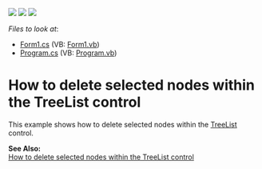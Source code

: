 <!-- default badges list -->
![](https://img.shields.io/endpoint?url=https://codecentral.devexpress.com/api/v1/VersionRange/128637440/13.1.4%2B)
[![](https://img.shields.io/badge/Open_in_DevExpress_Support_Center-FF7200?style=flat-square&logo=DevExpress&logoColor=white)](https://supportcenter.devexpress.com/ticket/details/E799)
[![](https://img.shields.io/badge/📖_How_to_use_DevExpress_Examples-e9f6fc?style=flat-square)](https://docs.devexpress.com/GeneralInformation/403183)
<!-- default badges end -->
<!-- default file list -->
*Files to look at*:

* [Form1.cs](./CS/E799_Sample/Form1.cs) (VB: [Form1.vb](./VB/E799_Sample/Form1.vb))
* [Program.cs](./CS/E799_Sample/Program.cs) (VB: [Program.vb](./VB/E799_Sample/Program.vb))
<!-- default file list end -->
# How to delete selected nodes within the TreeList control


<p>This example shows how to delete selected nodes within the <a href="http://documentation.devexpress.com/#WindowsForms/clsDevExpressXtraTreeListTreeListtopic">TreeList</a> control.</p><p><strong>See Also:</strong><br />
<a href="https://www.devexpress.com/Support/Center/p/A2850">How to delete selected nodes within the TreeList control</a></p>

<br/>


